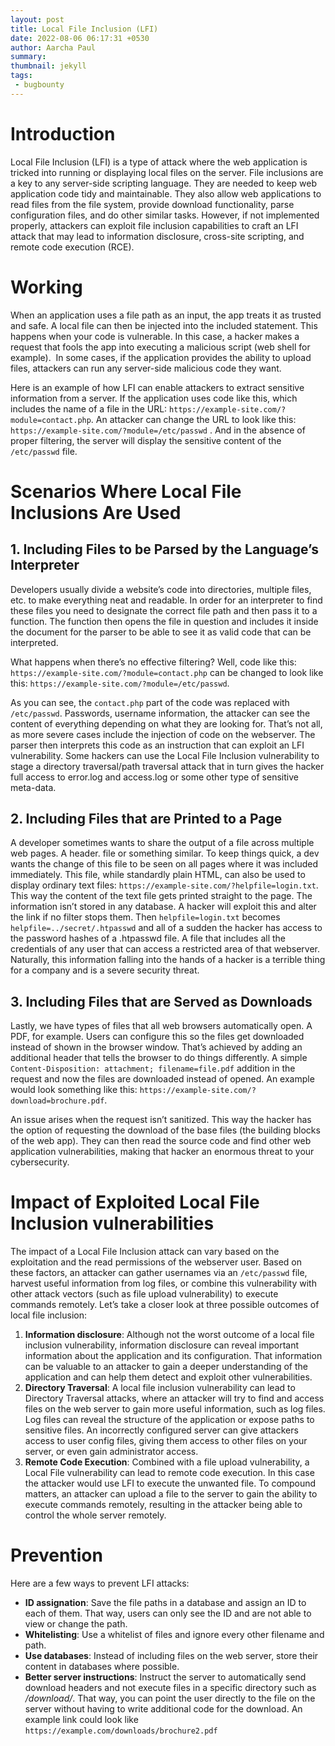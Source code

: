 ```yaml
---
layout: post
title: Local File Inclusion (LFI)
date: 2022-08-06 06:17:31 +0530
author: Aarcha Paul
summary: 
thumbnail: jekyll
tags:
 - bugbounty
---
```


# Introduction
Local File Inclusion (LFI) is a type of attack where the web application is tricked into running or displaying local files on the server. File inclusions are a key to any server-side scripting language. They are needed to keep web application code tidy and maintainable. They also allow web applications to read files from the file system, provide download functionality, parse configuration files, and do other similar tasks. However, if not implemented properly, attackers can exploit file inclusion capabilities to craft an LFI attack that may lead to information disclosure, cross-site scripting, and remote code execution (RCE).

# Working
When an application uses a file path as an input, the app treats it as trusted and safe. A local file can then be injected into the included statement. This happens when your code is vulnerable. In this case, a hacker makes a request that fools the app into executing a malicious script (web shell for example).  In some cases, if the application provides the ability to upload files, attackers can run any server-side malicious code they want. 

Here is an example of how LFI can enable attackers to extract sensitive information from a server. If the application uses code like this, which includes the name of a file in the URL: `https://example-site.com/?module=contact.php`. An attacker can change the URL to look like this: `https://example-site.com/?module=/etc/passwd` . And in the absence of proper filtering, the server will display the sensitive content of the `/etc/passwd` file.


# Scenarios Where Local File Inclusions Are Used

## 1. Including Files to be Parsed by the Language’s Interpreter
Developers usually divide a website’s code into directories, multiple files, etc. to make everything neat and readable. In order for an interpreter to find these files you need to designate the correct file path and then pass it to a function. The function then opens the file in question and includes it inside the document for the parser to be able to see it as valid code that can be interpreted.

What happens when there’s no effective filtering? Well, code like this: `https://example-site.com/?module=contact.php` can be changed to look like this: `https://example-site.com/?module=/etc/passwd`. 

As you can see, the `contact.php` part of the code was replaced with `/etc/passwd`. Passwords, username information, the attacker can see the content of everything depending on what they are looking for. That’s not all, as more severe cases include the injection of code on the webserver. The parser then interprets this code as an instruction that can exploit an LFI vulnerability. Some hackers can use the Local File Inclusion vulnerability to stage a directory traversal/path traversal attack that in turn gives the hacker full access to error.log and access.log or some other type of sensitive meta-data.

## 2. Including Files that are Printed to a Page
A developer sometimes wants to share the output of a file across multiple web pages. A header. file or something similar. To keep things quick, a dev wants the change of this file to be seen on all pages where it was included immediately. This file, while standardly plain HTML, can also be used to display ordinary text files: `https://example-site.com/?helpfile=login.txt`. This way the content of the text file gets printed straight to the page. The information isn’t stored in any database. A hacker will exploit this and alter the link if no filter stops them. Then `helpfile=login.txt` becomes `helpfile=../secret/.htpasswd` and all of a sudden the hacker has access to the password hashes of a .htpasswd file. A file that includes all the credentials of any user that can access a restricted area of that webserver. Naturally, this information falling into the hands of a hacker is a terrible thing for a company and is a severe security threat.

## 3. Including Files that are Served as Downloads
Lastly, we have types of files that all web browsers automatically open. A PDF, for example. Users can configure this so the files get downloaded instead of shown in the browser window. That’s achieved by adding an additional header that tells the browser to do things differently. A simple `Content-Disposition: attachment; filename=file.pdf` addition in the request and now the files are downloaded instead of opened. An example would look something like this: `https://example-site.com/?download=brochure.pdf`. 

An issue arises when the request isn’t sanitized. This way the hacker has the option of requesting the download of the base files (the building blocks of the web app). They can then read the source code and find other web application vulnerabilities, making that hacker an enormous threat to your cybersecurity.

# Impact of Exploited Local File Inclusion vulnerabilities
The impact of a Local File Inclusion attack can vary based on the exploitation and the read permissions of the webserver user. Based on these factors, an attacker can gather usernames via an `/etc/passwd` file, harvest useful information from log files, or combine this vulnerability with other attack vectors (such as file upload vulnerability) to execute commands remotely. Let’s take a closer look at three possible outcomes of local file inclusion:
1. **Information disclosure**: Although not the worst outcome of a local file inclusion vulnerability, information disclosure can reveal important information about the application and its configuration. That information can be valuable to an attacker to gain a deeper understanding of the application and can help them detect and exploit other vulnerabilities.
2. **Directory Traversal**: A local file inclusion vulnerability can lead to Directory Traversal attacks, where an attacker will try to find and access files on the web server to gain more useful information, such as log files. Log files can reveal the structure of the application or expose paths to sensitive files. An incorrectly configured server can give attackers access to user config files, giving them access to other files on your server, or even gain administrator access.
3. **Remote Code Execution**: Combined with a file upload vulnerability, a Local File vulnerability can lead to remote code execution. In this case the attacker would use LFI to execute the unwanted file. To compound matters, an attacker can upload a file to the server to gain the ability to execute commands remotely, resulting in the attacker being able to control the whole server remotely.

# Prevention
Here are a few ways to prevent LFI attacks:
- **ID assignation**: Save the file paths in a database and assign an ID to each of them. That way, users can only see the ID and are not able to view or change the path.
- **Whitelisting**: Use a whitelist of files and ignore every other filename and path.
- **Use databases**: Instead of including files on the web server, store their content in databases where possible.
- **Better server instructions**: Instruct the server to automatically send download headers and not execute files in a specific directory such as _/download/_. That way, you can point the user directly to the file on the server without having to write additional code for the download. An example link could look like `https://example.com/downloads/brochure2.pdf`
